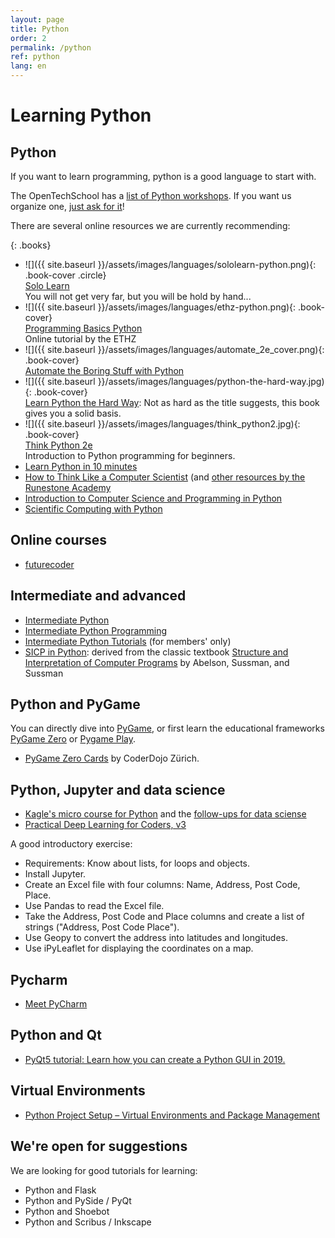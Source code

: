 ```yaml
---
layout: page
title: Python
order: 2
permalink: /python
ref: python
lang: en
---
```


# Learning Python

## Python

If you want to learn programming, python is a good language to start with.

The OpenTechSchool has a [list of Python workshops](http://python.opentechschool.org/). If you want us organize one, [just ask for it](contact)!

There are several online resources we are currently recommending:

{: .books}
- ![]({{ site.baseurl }}/assets/images/languages/sololearn-python.png){: .book-cover .circle}  
  [Solo Learn](https://www.sololearn.com/course/python/)  
  You will not get very far, but you will be hold by hand...
- ![]({{ site.baseurl }}/assets/images/languages/ethz-python.png){: .book-cover}  
  [Programming Basics Python](https://www.et.ethz.ch/)  
  Online tutorial by the ETHZ
- ![]({{ site.baseurl }}/assets/images/languages/automate_2e_cover.png){: .book-cover}  
  [Automate the Boring Stuff with Python](https://automatetheboringstuff.com/)
- ![]({{ site.baseurl }}/assets/images/languages/python-the-hard-way.jpg){: .book-cover}  
  [Learn Python the Hard Way](https://learnpythonthehardway.org/): Not as hard as the title suggests, this book gives you a solid basis.
- ![]({{ site.baseurl }}/assets/images/languages/think_python2.jpg){: .book-cover}  
  [Think Python 2e](https://greenteapress.com/wp/think-python-2e/)  
  Introduction to Python programming for beginners.
- [Learn Python in 10 minutes](https://www.stavros.io/tutorials/python/)
- [How to Think Like a Computer Scientist](https://runestone.academy/runestone/books/published/thinkcspy/index.html) (and [other resources by the Runestone Academy](https://runestoneinteractive.org/pages/library.html)
- [Introduction to Computer Science and Programming in Python](https://ocw.mit.edu/courses/electrical-engineering-and-computer-science/6-0001-introduction-to-computer-science-and-programming-in-python-fall-2016/)
- [Scientific Computing with Python](https://www.freecodecamp.org/learn/scientific-computing-with-python/)

## Online courses

- [futurecoder](https://futurecoder.io/course/)

## Intermediate and advanced

- [Intermediate Python](https://book.pythontips.com/en/latest/)
- [Intermediate Python Programming](https://pythonprogramming.net/introduction-intermediate-python-tutorial/)
- [Intermediate Python Tutorials](https://realpython.com/preview/python-deque/) (for members' only)
- [SICP in Python](https://wizardforcel.gitbooks.io/sicp-in-python/content/): derived from the classic textbook [Structure and Interpretation of Computer Programs](http://www-mitpress.mit.edu/sicp/full-text/book/book.html) by Abelson, Sussman, and Sussman


## Python and PyGame

You can directly dive into [PyGame](https://www.pygame.org/news), or first learn the educational frameworks [PyGame Zero](https://pygame-zero.readthedocs.io/en/stable/) or [Pygame Play](https://github.com/replit/play).

- [PyGame Zero Cards](https://github.com/CoderDojoZH/resources/tree/master/cards-python/mu-pgzero) by CoderDojo Zürich.

## Python, Jupyter and data science

- [Kagle's  micro course for Python](https://www.kaggle.com/learn/python) and the [follow-ups for data sciense](https://www.kaggle.com/learn/overview)
- [Practical Deep Learning for Coders, v3](https://course.fast.ai/)

A good introductory exercise:

- Requirements: Know about lists, for loops and objects.
- Install Jupyter.
- Create an Excel file with four columns: Name, Address, Post Code, Place.
- Use Pandas to read the Excel file.
- Take the Address, Post Code and Place columns and create a list of strings ("Address, Post Code Place").
- Use Geopy to convert the address into latitudes and longitudes.
- Use iPyLeaflet for displaying the coordinates on a map.

## Pycharm

- [Meet PyCharm](https://www.jetbrains.com/help/pycharm/meet-pycharm.html)

## Python and Qt

- [PyQt5 tutorial: Learn how you can create a Python GUI in 2019.](https://build-system.fman.io/pyqt5-tutorial)

## Virtual Environments

- [Python Project Setup – Virtual Environments and Package Management](https://bas.codes/posts/python-virtualenv-venv-pip-pyenv-poetry)

## We're open for suggestions

We are looking for good tutorials for learning:

- Python and Flask
- Python and PySide / PyQt
- Python and Shoebot
- Python and Scribus / Inkscape
